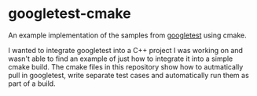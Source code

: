 # googletest-cmake
An example implementation of the samples from [googletest](https://github.com/google/googletest/tree/master/googletest) using cmake.

I wanted to integrate googletest into a C++ project I was working on and wasn't able to find an example of just how to integrate it into a simple cmake build.  The cmake files in this repository show how to autmatically pull in googletest, write separate test cases and automatically run them as part of a build.
